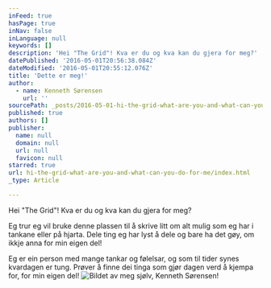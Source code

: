 ```yaml
---
inFeed: true
hasPage: true
inNav: false
inLanguage: null
keywords: []
description: 'Hei "The Grid"! Kva er du og kva kan du gjera for meg?'
datePublished: '2016-05-01T20:56:38.084Z'
dateModified: '2016-05-01T20:55:12.076Z'
title: 'Dette er meg!'
author:
  - name: Kenneth Sørensen
    url: ''
sourcePath: _posts/2016-05-01-hi-the-grid-what-are-you-and-what-can-you-do-for-me.md
published: true
authors: []
publisher:
  name: null
  domain: null
  url: null
  favicon: null
starred: true
url: hi-the-grid-what-are-you-and-what-can-you-do-for-me/index.html
_type: Article

---
```

Hei "The Grid"! Kva er du og kva kan du gjera for meg?

Eg trur eg vil bruke denne plassen til å skrive litt om alt mulig som eg har i tankane eller på hjarta. Dele ting eg har lyst å dele og bare ha det gøy, om ikkje anna for min eigen del!

Eg er ein person med mange tankar og følelsar, og som til tider synes kvardagen er tung. Prøver å finne dei tinga som gjør dagen verd å kjempa for, for min eigen del!
![Bildet av meg sjølv, Kenneth Sørensen!](https://the-grid-user-content.s3-us-west-2.amazonaws.com/9bb2e154-02ea-431d-82d0-d1cfe431c857.jpg)